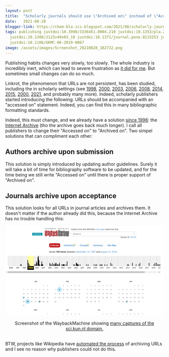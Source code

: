 ```yaml
---
layout: post
title:  "Scholarly journals should use \"Archived on\" instead of \"Accessed on\""
date:   2021-08-28
blogger-link: https://chem-bla-ics.blogspot.com/2021/08/scholarly-journals-should-use-archived.html
tags: publishing justdoi:10.3998/3336451.0004.210 justdoi:10.1353/pla.2003.0098 justdoi:10.1002/bmb.2003.494031010165
  justdoi:10.1300/J123v49n03_10 justdoi:10.1371/journal.pone.0115253 justdoi:10.18329/09757597/2015/8105
  justdoi:10.1108/GKMC-06-2019-0067
image: /assets/images/Screenshot_20210828_102732.png
---
```


Publishing habits changes very slowly, too slowly. The whole industry is incredibly inert, which can lead to severe frustration
as [it did for me](https://chem-bla-ics.blogspot.com/2021/06/conflict-of-interest-or-why-i-am.html). But sometimes small
changes can do so much.

Linkrot, the phenomenon that URLs are not persistent, has been studied, including the in scholarly settings (see
[1998](https://doi.org/10.3998/3336451.0004.210),
[2000](https://www.jstor.org/stable/20863780),
[2003](https://doi.org/10.1353/pla.2003.0098),
[2006](https://doi.org/10.1002/bmb.2003.494031010165),
[2008](https://doi.org/10.1300/J123v49n03_10),
[2014](https://doi.org/10.1371/journal.pone.0115253),
[2015](https://doi.org/10.18329/09757597/2015/8105),
[2000](https://doi.org/10.1108/GKMC-06-2019-0067),
[2021](https://journal.code4lib.org/articles/15509),
and probably many more). Indeed, scholarly publishers started introducing the following: URLs should be accompanied with an
"accessed on" statement. Indeed, you can find this in many bibliographic formatting standards.

Indeed, this must change, and we already have a solution [since 1996](https://en.wikipedia.org/wiki/Internet_Archive):
the [Internet Archive](https://archive.org/web/) (tho the archive goes back much longer). I call all publishers to change
their "Accessed on" to "Archived on". Two simpel solutions that can compliment each other:

## Authors archive upon submission

This solution is simply introduced by updating author guidelines. Surely it will take a bit of time for bibliography software
to be updated, and for the time being we still write "Accessed on" until there is proper support of "Archived on".

## Journals archive upon acceptance

This solution looks for all URLs in journal articles and archives them. It doesn't matter if the author already did this,
because the Internet Archive has no trouble handling this:

![](/assets/images/Screenshot_20210828_102732.png)

<center>Screenshot of the WaybackMachine showing <a href="https://web.archive.org/web/19990615000000*/sci.kun.nl">many captures of the sci.kun.nl domain.</a></center><br />

BTW, projects like Wikipedia have [automated the process](https://meta.wikimedia.org/wiki/InternetArchiveBot) of
archiving URLs and I see no reason why publishers could not do this.
